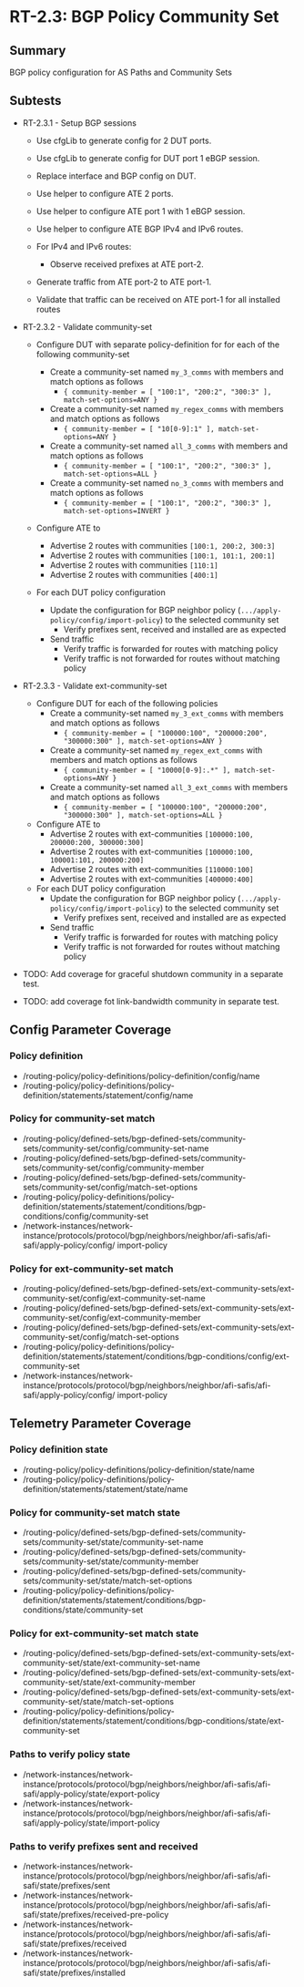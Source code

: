 # RT-2.3: BGP Policy Community Set

## Summary

BGP policy configuration for AS Paths and Community Sets

## Subtests

* RT-2.3.1 - Setup BGP sessions
  * Use cfgLib to generate config for 2 DUT ports.
  * Use cfgLib to generate config for DUT port 1 eBGP session.
  * Replace interface and BGP config on DUT.

  * Use helper to configure ATE 2 ports.
  * Use helper to configure ATE port 1 with 1 eBGP session.
  * Use helper to configure ATE BGP IPv4 and IPv6 routes.
  
  * For IPv4 and IPv6 routes:
    * Observe received prefixes at ATE port-2.
  * Generate traffic from ATE port-2 to ATE port-1.
  * Validate that traffic can be received on ATE port-1 for all installed
        routes

* RT-2.3.2 - Validate community-set
  * Configure DUT with separate policy-definition for for each of the following community-set
    * Create a community-set named `my_3_comms` with members and match options as follows
      * `{ community-member = [ "100:1", "200:2", "300:3" ], match-set-options=ANY }`
    * Create a community-set named `my_regex_comms` with members and match options as follows
      * `{ community-member = [ "10[0-9]:1" ], match-set-options=ANY }`
    * Create a community-set named `all_3_comms` with members and match options as follows
      * `{ community-member = [ "100:1", "200:2", "300:3" ], match-set-options=ALL }`
    * Create a community-set named `no_3_comms` with members and match options as follows
      * `{ community-member = [ "100:1", "200:2", "300:3" ], match-set-options=INVERT }`

  * Configure ATE to
    * Advertise 2 routes with communities `[100:1, 200:2, 300:3]`
    * Advertise 2 routes with communities `[100:1, 101:1, 200:1]`
    * Advertise 2 routes with communities `[110:1]`
    * Advertise 2 routes with communities `[400:1]`
  * For each DUT policy configuration
    * Update the configuration for BGP neighbor policy (`.../apply-policy/config/import-policy`) to the selected community set
      * Verify prefixes sent, received and installed are as expected
    * Send traffic
      * Verify traffic is forwarded for routes with matching policy
      * Verify traffic is not forwarded for routes without matching policy

* RT-2.3.3 - Validate ext-community-set
  * Configure DUT for each of the following policies
    * Create a community-set named `my_3_ext_comms` with members and match options as follows
      * `{ community-member = [ "100000:100", "200000:200", "300000:300" ], match-set-options=ANY }`
    * Create a community-set named `my_regex_ext_comms` with members and match options as follows
      * `{ community-member = [ "10000[0-9]:.*" ], match-set-options=ANY }`
    * Create a community-set named `all_3_ext_comms` with members and match options as follows
      * `{ community-member = [ "100000:100", "200000:200", "300000:300" ], match-set-options=ALL }`
  * Configure ATE to
    * Advertise 2 routes with ext-communities `[100000:100, 200000:200, 300000:300]`
    * Advertise 2 routes with ext-communities `[100000:100, 100001:101, 200000:200]`
    * Advertise 2 routes with ext-communities `[110000:100]`
    * Advertise 2 routes with ext-communities `[400000:400]`
  * For each DUT policy configuration
    * Update the configuration for BGP neighbor policy (`.../apply-policy/config/import-policy`) to the selected community set
      * Verify prefixes sent, received and installed are as expected
    * Send traffic
      * Verify traffic is forwarded for routes with matching policy
      * Verify traffic is not forwarded for routes without matching policy

* TODO: Add coverage for graceful shutdown community in a separate test.
* TODO: add coverage fot link-bandwidth community in separate test.

## Config Parameter Coverage

### Policy definition

* /routing-policy/policy-definitions/policy-definition/config/name
* /routing-policy/policy-definitions/policy-definition/statements/statement/config/name

### Policy for community-set match

* /routing-policy/defined-sets/bgp-defined-sets/community-sets/community-set/config/community-set-name
* /routing-policy/defined-sets/bgp-defined-sets/community-sets/community-set/config/community-member
* /routing-policy/defined-sets/bgp-defined-sets/community-sets/community-set/config/match-set-options
* /routing-policy/policy-definitions/policy-definition/statements/statement/conditions/bgp-conditions/config/community-set
* /network-instances/network-instance/protocols/protocol/bgp/neighbors/neighbor/afi-safis/afi-safi/apply-policy/config/
import-policy

### Policy for ext-community-set match

* /routing-policy/defined-sets/bgp-defined-sets/ext-community-sets/ext-community-set/config/ext-community-set-name
* /routing-policy/defined-sets/bgp-defined-sets/ext-community-sets/ext-community-set/config/ext-community-member
* /routing-policy/defined-sets/bgp-defined-sets/ext-community-sets/ext-community-set/config/match-set-options
* /routing-policy/policy-definitions/policy-definition/statements/statement/conditions/bgp-conditions/config/ext-community-set
* /network-instances/network-instance/protocols/protocol/bgp/neighbors/neighbor/afi-safis/afi-safi/apply-policy/config/
import-policy

## Telemetry Parameter Coverage

### Policy definition state

* /routing-policy/policy-definitions/policy-definition/state/name
* /routing-policy/policy-definitions/policy-definition/statements/statement/state/name

### Policy for community-set match state

* /routing-policy/defined-sets/bgp-defined-sets/community-sets/community-set/state/community-set-name
* /routing-policy/defined-sets/bgp-defined-sets/community-sets/community-set/state/community-member
* /routing-policy/defined-sets/bgp-defined-sets/community-sets/community-set/state/match-set-options
* /routing-policy/policy-definitions/policy-definition/statements/statement/conditions/bgp-conditions/state/community-set

### Policy for ext-community-set match state

* /routing-policy/defined-sets/bgp-defined-sets/ext-community-sets/ext-community-set/state/ext-community-set-name
* /routing-policy/defined-sets/bgp-defined-sets/ext-community-sets/ext-community-set/state/ext-community-member
* /routing-policy/defined-sets/bgp-defined-sets/ext-community-sets/ext-community-set/state/match-set-options
* /routing-policy/policy-definitions/policy-definition/statements/statement/conditions/bgp-conditions/state/ext-community-set

### Paths to verify policy state

* /network-instances/network-instance/protocols/protocol/bgp/neighbors/neighbor/afi-safis/afi-safi/apply-policy/state/export-policy
* /network-instances/network-instance/protocols/protocol/bgp/neighbors/neighbor/afi-safis/afi-safi/apply-policy/state/import-policy

### Paths to verify prefixes sent and received

* /network-instances/network-instance/protocols/protocol/bgp/neighbors/neighbor/afi-safis/afi-safi/state/prefixes/sent
* /network-instances/network-instance/protocols/protocol/bgp/neighbors/neighbor/afi-safis/afi-safi/state/prefixes/received-pre-policy
* /network-instances/network-instance/protocols/protocol/bgp/neighbors/neighbor/afi-safis/afi-safi/state/prefixes/received
* /network-instances/network-instance/protocols/protocol/bgp/neighbors/neighbor/afi-safis/afi-safi/state/prefixes/installed
